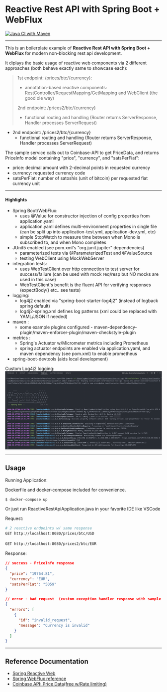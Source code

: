 # Reactive Rest API with Spring Boot + WebFlux

[![Java CI with Maven](https://github.com/snazzybytes/reactive-rest-api/actions/workflows/maven.yml/badge.svg)](https://github.com/snazzybytes/reactive-rest-api/actions/workflows/maven.yml)

---

This is an boilerplate example of **Reactive Rest API with Spring Boot + WebFlux** for modern non-blocking rest api development.

It diplays the basic usage of reactive web components via 2 different approaches (both behave exactly same to showcase each):

> 1st endpoint: /prices/btc/{currency}:
>
> - annotation-based reactive components: RestController/RequestMapping/GetMapping and WebClient (the good ole way)
>
> 2nd endpoint: /prices2/btc/{currency}
>
> - functional routing and handling (Router returns ServerResponse, Handler processes ServerRequest)

- 2nd endpoint: /prices2/btc/{currency}
  - functional routing and handling (Router returns ServerResponse, Handler processes ServerRequest)

The sample service calls out to Coinbase-API to get PriceData, and returns PriceInfo model containing "price", "currency", and "satsPerFiat":

- price: decimal amount with 2-decimal points in requested currency
- currency: requested currency code
- satsPerFiat: number of satoshis (unit of bitcoin) per requested fiat currency unit

---

#### Highlights

- Spring Boot/WebFlux:
  - uses @Value for constructor injection of config properties from application.yaml
  - application.yaml defines multi-environment properties in single file (can be split up into application-test.yml, application-dev.yml, etc)
  - simple StopWatch to measure time between when Mono is subscribed to, and when Mono completes
- JUnit5 enabled (see pom.xml's "org.junit.jupiter" dependencies)
  - parameterized tests via @ParameterizedTest and @ValueSource
  - testing WebClient using MockWebServer
- integration tests:
  - uses WebTestClient over http connection to test server for success/failure (can be used with mock req/resp but NO mocks are used in this case)
  - WebTestClient's benefit is the fluent API for verifying responses (expectBody() etc.. see tests)
- logging:
  - log4j2 enabled via "spring-boot-starter-log4j2" (instead of logback spring default)
  - log4j2-spring.xml defines log patterns (xml could be replaced with YAML/JSON if needed)
- maven :
  - some example plugins configured - maven-dependency-plugin/maven-enforcer-plugin/maven-checkstyle-plugin
- metrics :
  - Spring's Actuator w/Micrometer metrics including Prometheus
  - spring actuator endpoints are enabled via application.yaml, and maven dependency (see pom.xml) to enable prometheus
- spring-boot-devtools (aids local development)

Custom Log4j2 logging:
![Custom Logging](/assets/custom-logging.png)

---

## Usage

Running Application:

Dockerfile and docker-compose included for convenience.

```
$ docker-compose up
```

Or just run ReactiveRestApiApplication.java in your favorite IDE like VSCode

Request:

```bash
# 2 reactive endpoints w/ same response
GET http://localhost:8080/prices/btc/USD

GET http://localhost:8080/prices2/btc/EUR
```

Response:

```json
// success - PriceInfo response
{
  "price": "19764.81",
  "currency": "EUR",
  "satsPerFiat": "5059"
}
```

```json
// error - bad request  (custom exception handler response with sample json)
{
  "errors": [
    {
      "id": "invalid_request",
      "message": "Currency is invalid"
    }
  ]
}
```

---

## Reference Documentation

- [Spring Reactive Web](https://docs.spring.io/spring-boot/docs/2.7.4/reference/htmlsingle/#web.reactive)
- [Spring WebFlux reference](https://docs.spring.io/spring-framework/docs/current/reference/html/web-reactive.html#webflux-reactive-api)
- [Coinbase API: Price Data(free w/Rate limiting)](https://docs.cloud.coinbase.com/sign-in-with-coinbase/docs/price-data)
